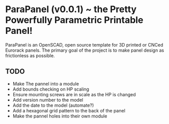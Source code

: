 # ParaPanel (v0.0.1) ~ the Pretty Powerfully Parametric Printable Panel!
ParaPanel is an OpenSCAD, open source template for 3D printed or CNCed Eurorack panels. The primary goal of the project is to make panel design as frictionless as possible. 

## TODO
* Make The pannel into a module
* Add bounds checking on HP scaling
* Ensure mounting screws are in scale as the HP is changed
* Add version number to the model
* Add the date to the model (automate?)
* Add a hexagonal grid pattern to the back of the panel
* Make the pannel holes into their own module 

